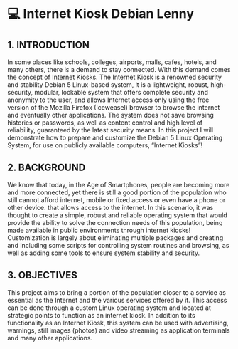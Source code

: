 # :computer: Internet Kiosk Debian Lenny

## 1. INTRODUCTION

In some places like schools, colleges, airports, malls, cafes, hotels, and many others, there is a demand to stay connected. With this demand comes the concept of Internet Kiosks.
The Internet Kiosk is a renowned security and stability Debian 5 Linux-based system, it is a lightweight, robust, high-security, modular, lockable system that offers complete security and anonymity to the user, and allows Internet access only using the free version of the Mozilla Firefox (Iceweasel) browser to browse the internet and eventually other applications. The system does not save browsing histories or passwords, as well as content control and high level of reliability, guaranteed by the latest security means.
In this project I will demonstrate how to prepare and customize the Debian 5 Linux Operating System, for use on publicly available computers, “Internet Kiosks”!

## 2. BACKGROUND

We know that today, in the Age of Smartphones, people are becoming more and more connected, yet there is still a good portion of the population who still cannot afford internet, mobile or fixed access or even have a phone or other device. that allows access to the internet.
In this scenario, it was thought to create a simple, robust and reliable operating system that would provide the ability to solve the connection needs of this population, being made available in public environments through internet kiosks!
Customization is largely about eliminating multiple packages and creating and including some scripts for controlling system routines and browsing, as well as adding some tools to ensure system stability and security.

## 3. OBJECTIVES

This project aims to bring a portion of the population closer to a service as essential as the Internet and the various services offered by it.
This access can be done through a custom Linux operating system and located at strategic points to function as an internet kiosk.
In addition to its functionality as an Internet Kiosk, this system can be used with advertising, warnings, still images (photos) and video streaming as application terminals and many other applications.
